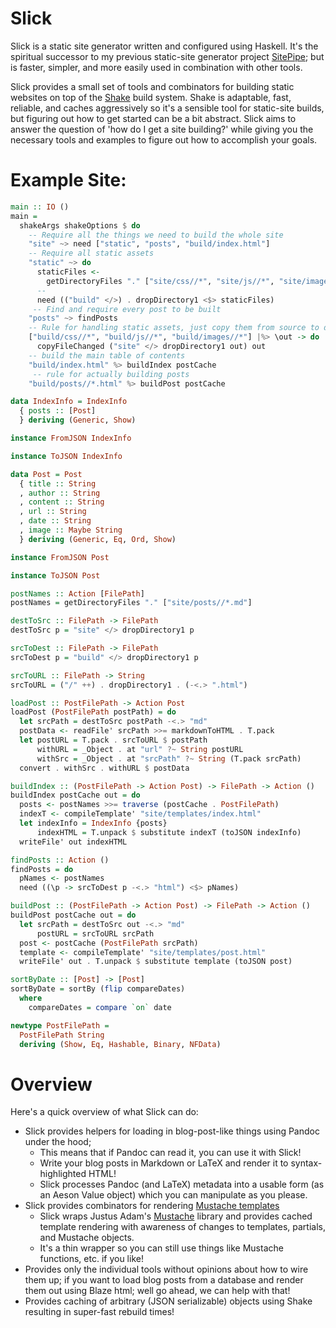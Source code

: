 # Slick

Slick is a static site generator written and configured using Haskell. It's the spiritual successor to my previous
static-site generator project [SitePipe](https://github.com/chrispenner/SitePipe/); but is faster, simpler, and more
easily used in combination with other tools.

Slick provides a small set of tools and combinators for building static
websites on top of the [Shake](https://shakebuild.com/) build system. Shake is
adaptable, fast, reliable, and caches aggressively so it's a sensible tool for
static-site builds, but figuring out how to get started can be a bit abstract. Slick aims to answer the question of
'how do I get a site building?' while giving you the necessary tools and examples to figure out how to accomplish your
goals.


# Example Site:

```haskell
main :: IO ()
main =
  shakeArgs shakeOptions $ do
    -- Require all the things we need to build the whole site
    "site" ~> need ["static", "posts", "build/index.html"]
    -- Require all static assets
    "static" ~> do
      staticFiles <-
        getDirectoryFiles "." ["site/css//*", "site/js//*", "site/images//*"]
      -- 
      need (("build" </>) . dropDirectory1 <$> staticFiles)
     -- Find and require every post to be built
    "posts" ~> findPosts
    -- Rule for handling static assets, just copy them from source to dest
    ["build/css//*", "build/js//*", "build/images//*"] |%> \out -> do
      copyFileChanged ("site" </> dropDirectory1 out) out
    -- build the main table of contents
    "build/index.html" %> buildIndex postCache
     -- rule for actually building posts
    "build/posts//*.html" %> buildPost postCache

data IndexInfo = IndexInfo
  { posts :: [Post]
  } deriving (Generic, Show)

instance FromJSON IndexInfo

instance ToJSON IndexInfo

data Post = Post
  { title :: String
  , author :: String
  , content :: String
  , url :: String
  , date :: String
  , image :: Maybe String
  } deriving (Generic, Eq, Ord, Show)

instance FromJSON Post

instance ToJSON Post

postNames :: Action [FilePath]
postNames = getDirectoryFiles "." ["site/posts//*.md"]

destToSrc :: FilePath -> FilePath
destToSrc p = "site" </> dropDirectory1 p

srcToDest :: FilePath -> FilePath
srcToDest p = "build" </> dropDirectory1 p

srcToURL :: FilePath -> String
srcToURL = ("/" ++) . dropDirectory1 . (-<.> ".html")

loadPost :: PostFilePath -> Action Post
loadPost (PostFilePath postPath) = do
  let srcPath = destToSrc postPath -<.> "md"
  postData <- readFile' srcPath >>= markdownToHTML . T.pack
  let postURL = T.pack . srcToURL $ postPath
      withURL = _Object . at "url" ?~ String postURL
      withSrc = _Object . at "srcPath" ?~ String (T.pack srcPath)
  convert . withSrc . withURL $ postData

buildIndex :: (PostFilePath -> Action Post) -> FilePath -> Action ()
buildIndex postCache out = do
  posts <- postNames >>= traverse (postCache . PostFilePath)
  indexT <- compileTemplate' "site/templates/index.html"
  let indexInfo = IndexInfo {posts}
      indexHTML = T.unpack $ substitute indexT (toJSON indexInfo)
  writeFile' out indexHTML

findPosts :: Action ()
findPosts = do
  pNames <- postNames
  need ((\p -> srcToDest p -<.> "html") <$> pNames)

buildPost :: (PostFilePath -> Action Post) -> FilePath -> Action ()
buildPost postCache out = do
  let srcPath = destToSrc out -<.> "md"
      postURL = srcToURL srcPath
  post <- postCache (PostFilePath srcPath)
  template <- compileTemplate' "site/templates/post.html"
  writeFile' out . T.unpack $ substitute template (toJSON post)

sortByDate :: [Post] -> [Post]
sortByDate = sortBy (flip compareDates)
  where
    compareDates = compare `on` date

newtype PostFilePath =
  PostFilePath String
  deriving (Show, Eq, Hashable, Binary, NFData)

```

# Overview

Here's a quick overview of what Slick can do:

-   Slick provides helpers for loading in blog-post-like things using Pandoc
    under the hood;
    -   This means that if Pandoc can read it, you can use it with Slick!
    -   Write your blog posts in Markdown or LaTeX and render it to
        syntax-highlighted HTML!
    -   Slick processes Pandoc (and LaTeX) metadata into a usable form (as an
        Aeson Value object) which you can manipulate as you please.
- Slick provides combinators for rendering [Mustache templates](https://mustache.github.io/)
    - Slick wraps Justus Adam's [Mustache](http://hackage.haskell.org/package/mustache-2.3.0/docs/Text-Mustache.html)
        library and provides cached template rendering with awareness of changes to templates, partials, and Mustache
        objects.
    - It's a thin wrapper so you can still use things like Mustache functions, etc. if you like!
- Provides only the individual tools without opinions about how to wire them up; if you want to load blog posts from 
    a database and render them out using Blaze html; well go ahead, we can help with that!
- Provides caching of arbitrary (JSON serializable) objects using Shake resulting in super-fast rebuild times! 


